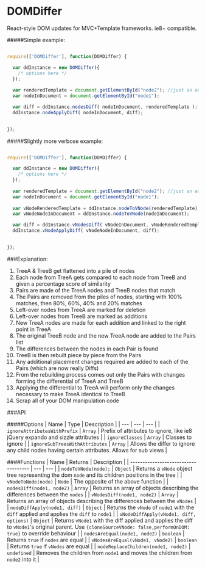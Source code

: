 # DOMDiffer

React-style DOM updates for MVC+Template frameworks. ie8+ compatible.

#####Simple example:
```javascript

require(['DOMDiffer'], function(DOMDiffer) {

  var ddInstance = new DOMDiffer({
    /* options here */
  });
  
  var renderedTemplate = document.getElementById("node2"); //just an example
  var nodeInDocument = document.getElementById("node1");

  var diff = ddInstance.nodesDiff( nodeInDocument, renderedTemplate );
  ddInstance.nodeApplyDiff( nodeInDocument, diff);
  

});


```

#####Slightly more verbose example:
```javascript

require(['DOMDiffer'], function(DOMDiffer) {

  var ddInstance = new DOMDiffer({
    /* options here */
  });
  
  var renderedTemplate = document.getElementById("node2"); //just an example
  var nodeInDocument = document.getElementById("node1");
  
  var vNodeRenderedTemplate = ddInstance.nodeToVNode(renderedTemplate);
  var vNodeNodeInDocument = ddInstance.nodeToVNode(nodeInDocument);

  var diff = ddInstance.vNodesDiff( vNodeInDocument, vNodeRenderedTemplate );
  ddInstance.vNodeApplyDiff( vNodeNodeInDocument, diff);
  

});


```

###Explanation:

1. TreeA & TreeB get flattened into a pile of nodes
2. Each node from TreeA gets compared to each node from TreeB and given a percentage score of similarity
3. Pairs are made of the TreeA nodes and TreeB nodes that match
4. The Pairs are removed from the piles of nodes, starting with 100% matches, then 80%, 60%, 40% and 20% matches
5. Left-over nodes from TreeA are marked for deletion
6. Left-over nodes from TreeB are marked as additions
7. New TreeA nodes are made for each addition and linked to the right point in TreeA
8. The original TreeB node and the new TreeA node are added to the Pairs list
9. The differences between the nodes in each Pair is found
10. TreeB is then rebuilt piece by piece from the Pairs
11. Any additional placement changes required are added to each of the Pairs (which are now really Diffs)
12. From the rebuilding process comes out only the Pairs with changes forming the differential of TreeA and TreeB
13. Applying the differential to TreeA will perform only the changes necessary to make TreeA identical to TreeB
14. Scrap all of your DOM manipulation code

###API

#####Options
| Name | Type | Description |
| --- | --- | --- |
| ``ignoreAttributesWithPrefix`` | ``Array`` | Prefix of attributes to ignore, like ie8 jQuery expando and sizzle attributes |
| ``ignoreClasses`` | ``Array`` | Classes to ignore |
| ``ignoreSubTreesWithAttributes`` | ``Array`` | Allows the differ to ignore any child nodes having certain attributes. Allows for sub views |

####Functions
| Name | Returns | Description |
| ------------------------------------ | --- | --- |
| ``nodeToVNode(node);`` | ``Object`` | Returns a ``vNode`` object tree representing the dom ``node`` and its children positions in the tree |
| ``vNodeToNode(node)`` | ``Node`` | The opposite of the above function |
| ``nodesDiff(node1, node2)`` | ``Array`` | Returns an array of objects describing the differences between the ``nodes`` |
| ``vNodesDiff(node1, node2)`` | ``Array`` | Returns an array of objects describing the differences between the ``vNodes`` |
| ``nodeDiffApply(node1, diff)`` | ``Object`` | Returns the ``vNode`` of ``node1`` with the ``diff`` applied and applies the ``diff`` to ``node1``  |
| ``vNodeDiffApply(vNode1, diff, options)`` | ``Object`` | Returns ``vNode1`` with the diff applied and applies the diff to ``vNode1``'s original parent. Use ```{cloneSourceVNode: false,performOnDOM: true}``` to override behaviour |
| ``nodesAreEqual(node1, node2)`` | ``boolean`` | Returns ``true`` if ``nodes`` are equal  |
| ``vNodesAreEqual(vNode1, vNode2)`` | ``boolean`` | Returns ``true`` if ``vNodes`` are equal  |
| ``nodeReplaceChildren(node1, node2)`` | ``undefined`` | Removes the children from ``node1`` and moves the children from ``node2`` into it |



